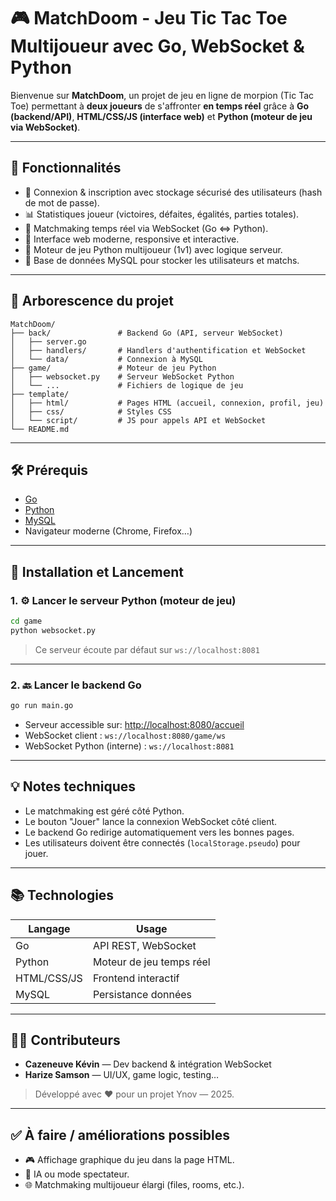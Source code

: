 
# 🎮 MatchDoom - Jeu Tic Tac Toe Multijoueur avec Go, WebSocket & Python

Bienvenue sur **MatchDoom**, un projet de jeu en ligne de morpion (Tic Tac Toe) permettant à **deux joueurs** de s'affronter **en temps réel** grâce à **Go (backend/API)**, **HTML/CSS/JS (interface web)** et **Python (moteur de jeu via WebSocket)**.

---

## 🚀 Fonctionnalités

- 🔐 Connexion & inscription avec stockage sécurisé des utilisateurs (hash de mot de passe).
- 📊 Statistiques joueur (victoires, défaites, égalités, parties totales).
- 💬 Matchmaking temps réel via WebSocket (Go <=> Python).
- 🎨 Interface web moderne, responsive et interactive.
- 🧠 Moteur de jeu Python multijoueur (1v1) avec logique serveur.
- 💾 Base de données MySQL pour stocker les utilisateurs et matchs.

---

## 📁 Arborescence du projet

```
MatchDoom/
├── back/               # Backend Go (API, serveur WebSocket)
│   ├── server.go
│   ├── handlers/       # Handlers d'authentification et WebSocket
│   └── data/           # Connexion à MySQL
├── game/               # Moteur de jeu Python
│   ├── websocket.py    # Serveur WebSocket Python
│   └── ...             # Fichiers de logique de jeu
├── template/
│   ├── html/           # Pages HTML (accueil, connexion, profil, jeu)
│   ├── css/            # Styles CSS
│   └── script/         # JS pour appels API et WebSocket
└── README.md
```

---

## 🛠️ Prérequis

- [Go](https://go.dev/) 
- [Python ](https://www.python.org/)
- [MySQL](https://www.mysql.com/) 
- Navigateur moderne (Chrome, Firefox…)

---

## 🔧 Installation et Lancement

### 1. ⚙️ Lancer le serveur Python (moteur de jeu)

```bash
cd game
python websocket.py
```

> Ce serveur écoute par défaut sur `ws://localhost:8081`

---

### 2. 🔙 Lancer le backend Go

```bash
go run main.go
```

- Serveur accessible sur: [http://localhost:8080/accueil](http://localhost:8080/accueil)
- WebSocket client : `ws://localhost:8080/game/ws`
- WebSocket Python (interne) : `ws://localhost:8081`

---

## 💡 Notes techniques

- Le matchmaking est géré côté Python.
- Le bouton "Jouer" lance la connexion WebSocket côté client.
- Le backend Go redirige automatiquement vers les bonnes pages.
- Les utilisateurs doivent être connectés (`localStorage.pseudo`) pour jouer.

---

## 📚 Technologies

| Langage       | Usage                    |
|---------------|--------------------------|
| Go            | API REST, WebSocket      |
| Python        | Moteur de jeu temps réel |
| HTML/CSS/JS   | Frontend interactif      |
| MySQL         | Persistance données      |

---

## 🧑‍💻 Contributeurs

- **Cazeneuve Kévin** — Dev backend & intégration WebSocket
- **Harize Samson** — UI/UX, game logic, testing…

> Développé avec ❤️ pour un projet Ynov — 2025.  

---

## ✅ À faire / améliorations possibles

- 🎮 Affichage graphique du jeu dans la page HTML.
- 🧠 IA ou mode spectateur.
- 🌐 Matchmaking multijoueur élargi (files, rooms, etc.).
